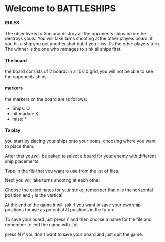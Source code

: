 # Welcome to BATTLESHIPS

#### RULES
The objective is to find and destroy all the opponents ships before he destroys yours.
You will take turns shooting at the other players board.
if you hit a ship you get another shot but if you miss it's the other players turn.
The winner is the one who manages to sink all ships first.


#### The board
the board consists of 2 boards in a 10x10 grid, you will not be able to see the opponents ships.

#### markers
the markers on the board are as follows:
- Ships: O
- hit marker: X
- miss: *

#### To play
you start by placing your ships onto your boats, choosing where you want to place them.

After that you will be asked to select a board for your enemy with different ship placements.

Type in the file that you want to use from the list of files.

Next you will take turns shooting at each other.

Choose the coordinates for your strike, remember that x is the horizontal position and y is the vertical.

At the end of the game it will ask if you want to save your own ship positions for use as potential AI positions in the future.

To save your board just press Y and then choose a name for the file and remember to end the name with .txt

press N if you don't want to save your board and just quit the game.
